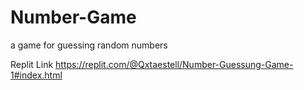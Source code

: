 # Number-Game
a game for guessing random numbers

Replit Link
https://replit.com/@Qxtaestell/Number-Guessung-Game-1#index.html
